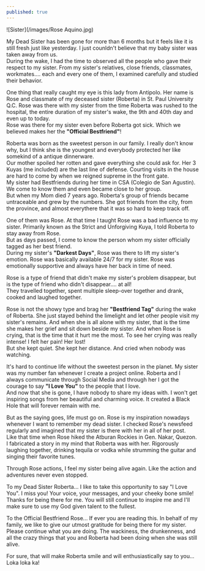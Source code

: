 ```yaml
---
published: true
---
```

![Sister](/images/Rose Aquino.jpg)

My Dead Sister has been gone for more than 6 months but it feels like it is still fresh just like yesterday. I just counldn't believe that my baby sister was taken away from us.   
During the wake, I had the time to observed all the people who gave their respect to my sister. From my sister's relatives, close friends, classmates, workmates.... each and every one of them, I examined carefully and studied their behavior.

One thing that really caught my eye is this lady from Antipolo. Her name is Rose and classmate of my deceased sister (Roberta) in St. Paul University Q.C. Rose was there with my sister from the time Roberta was rushed to the hospital, the entire duration of my sister's wake, the 9th and 40th day and even up to today.   
Rose was there for my sister even before Roberta got sick. Which we believed makes her the **"Official Bestfriend"**!

Roberta was born as the sweetest person in our family. I really don't know why, but I think she is the youngest and everybody protected her like somekind of a antique dinnerware.   
Our mother spoiled her rotten and gave everything she could ask for. Her 3 Kuyas (me included) are the last line of defense. Courting visits in the house are hard to come by when we reigned supreme in the front gate.  
My sister had Bestfriends during her time in CSA (Colegio de San Agustin). We come to know them and even became close to her group.   
But when my Mom died 7 years ago. Roberta's group of friends became untraceable and grew by the numbers. She got friends from the city, from the province, and almost everythere that it was so hard to keep track off.

One of them was Rose. At that time I taught Rose was a bad influence to my sister. Primarily known as the Strict and Unforgiving Kuya, I told Roberta to stay away from Rose.   
But as days passed, I come to know the person whom my sister officially tagged as her best friend.   
During my sister's **"Darkest Days"**, Rose was there to lift my sister's emotion. Rose was basically available 24/7 for my sister. Rose was emotionally supportive and always have her back in time of need.

Rose is a type of friend that didn't make my sister's problem disappear, but is the type of friend who didn't disappear.... at all!   
They travelled together, spent multiple sleep-over together and drank, cooked and laughed together. 

Rose is not the showy type and brag her **"Bestfriend Tag"** during the wake of Roberta. She just stayed behind the limelight and let other people visit my sister's remains. And when she is all alone with my sister, that is the time she makes her grief and sit down beside my sister.
And when Rose is crying, that is the time that it hurt me the most. 
To see her crying was really intense! I felt her pain! Her lost!   
But she kept quiet. She kept her distance. And cried when nobody was watching.

It's hard to continue life without the sweetest person in the planet. My sister was my number fan whenever I create a project online. Roberta and I always communicate through Social Media and through  her I got the courage to say **"I Love You"** to the people that I love.   
And now that she is gone, I have nobody to share my ideas with. I won't get inspiring songs from her beautiful and charming voice. It created a Black Hole that will forever remain with me. 

But as the saying goes, life must go on. Rose is my inspiration nowadays whenever I want to remember my dead sister. I checked Rose's newsfeed regularly and imagined that my sister is there with her in all of her post.   
Like that time when Rose hiked the Atburan Rockies in Gen. Nakar, Quezon. I fabricated a story in my mind that Roberta was with her. Rigorously laughing together, drinking tequila or vodka while strumming the guitar and singing their favorite tunes.  

Through Rose actions, I feel my sister being alive again. Like the action and adventures never even stopped. 

To my Dead Sister Roberta... I like to take this opportunity to say "I Love You". I miss you! Your voice, your messages, and your cheeky bone smile!   
Thanks for being there for me. You will still continue to inspire me and I'll make sure to use my God given talent to the fullest.

To the Official Bestfriend Rose... If ever you are reading this. In behalf of my family, we like to give our utmost gratitude for being there for my sister.   
Please continue what you are doing. The wackiness, the drunkenness, and all the crazy things that you and Roberta had been doing when she was still alive. 

For sure, that will make Roberta smile and will enthusiastically say to you... Loka loka ka!